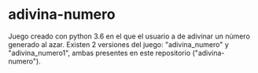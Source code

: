 # adivina-numero
Juego creado con python 3.6 en el que el usuario a de adivinar un número generado al azar.
Existen 2 versiones del juego: "adivina_numero" y "adivina_numero1", ambas presentes en este repositorio ("adivina-numero").
